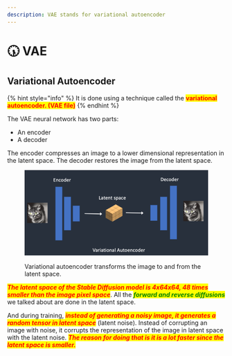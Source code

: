 ```yaml
---
description: VAE stands for variational autoencoder
---
```


# 🕠 VAE

## Variational Autoencoder

{% hint style="info" %}
It is done using a technique called the <mark style="color:red;">**variational autoencoder. (VAE file)**</mark>
{% endhint %}

The VAE neural network has two parts:

* An encoder
* A decoder

The encoder compresses an image to a lower dimensional representation in the latent space. The decoder restores the image from the latent space.

<figure><img src="../../.gitbook/assets/image (59).png" alt=""><figcaption><p>Variational autoencoder transforms the image to and from the latent space.</p></figcaption></figure>

_<mark style="color:red;">**The latent space of the Stable Diffusion model is 4x64x64, 48 times smaller than the image pixel space**</mark>_. All the _<mark style="color:green;">**forward and reverse diffusions**</mark>_ we talked about are done in the latent space.

And during training, _<mark style="color:red;">**instead of generating a noisy image, it generates a random tensor in latent space**</mark>_ (latent noise). Instead of corrupting an image with noise, it corrupts the representation of the image in latent space with the latent noise. _<mark style="color:red;">**The reason for doing that is it is a lot faster since the latent space is smaller.**</mark>_
